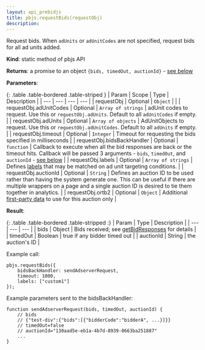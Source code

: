 ```yaml
---
layout: api_prebidjs
title: pbjs.requestBids(requestObj)
description:
---
```



Request bids. When `adUnits` or `adUnitCodes` are not specified, request bids for all ad units added.

**Kind**: static method of pbjs API

**Returns**: a promise to an object `{bids, timedOut, auctionId}` - [see below](#result)

**Parameters**:

{: .table .table-bordered .table-striped }
| Param | Scope | Type | Description |
| --- | --- | --- | --- |
| requestObj | Optional | `Object` |  |
| requestObj.adUnitCodes | Optional | `Array of strings` | adUnit codes to request. Use this or `requestObj.adUnits`. Default to all `adUnitCodes` if empty. |
| requestObj.adUnits | Optional | `Array of objects` | AdUnitObjects to request. Use this or `requestObj.adUnitCodes`. Default to all `adUnits` if empty. |
| requestObj.timeout | Optional | `Integer` | Timeout for requesting the bids specified in milliseconds |
| requestObj.bidsBackHandler | Optional | `function` | Callback to execute when all the bid responses are back or the timeout hits. Callback will be passed 3 arguments - `bids`, `timedOut`, and `auctionId` - [see below](#result) |
| requestObj.labels | Optional | `Array of strings` | Defines [labels](#labels) that may be matched on ad unit targeting conditions. |
| requestObj.auctionId | Optional | `String` | Defines an auction ID to be used rather than having the system generate one. This can be useful if there are multiple wrappers on a page and a single auction ID is desired to tie them together in analytics. |
| requestObj.ortb2 | Optional | `Object` | Additional [first-party data](/features/firstPartyData.html) to use for this auction only |


<a id="result" />

**Result**:

{: .table .table-bordered .table-stripped :}
| Param     | Type    | Description                                                                    |
| ---       | ---     | ---                                                                            |
| bids      | Object  | Bids received; see [getBidResponses](getBidResponses.html) for details | 
| timedOut  | Boolean | true if any bidder timed out                                                   |
| auctionId | String  | the auction's ID                                                               |

Example call:

```
pbjs.requestBids({
    bidsBackHandler: sendAdserverRequest,
    timeout: 1000,
    labels: ["custom1"]
});
```

Example parameters sent to the bidsBackHandler:
```
function sendAdserverRequest(bids, timedOut, auctionId) {
    // bids
    // {"test-div":{"bids":[{"bidderCode":"bidderA", ...}]}}
    // timedOut=false
    // auctionId="130aad5e-eb1a-4b7d-8939-0663ba251887"
    ...
}
```
